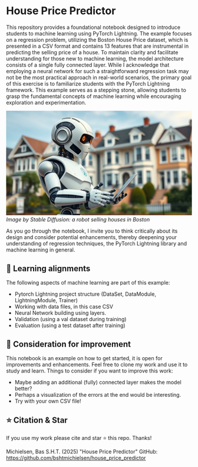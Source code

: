 # House Price Predictor
This repository provides a foundational notebook designed to introduce students to machine learning using PyTorch Lightning. The example focuses on a regression problem, utilizing the Boston House Price dataset, which is presented in a CSV format and contains 13 features that are instrumental in predicting the selling price of a house. To maintain clarity and facilitate understanding for those new to machine learning, the model architecture consists of a single fully connected layer. While I acknowledge that employing a neural network for such a straightforward regression task may not be the most practical approach in real-world scenarios, the primary goal of this exercise is to familiarize students with the PyTorch Lightning framework. This example serves as a stepping stone, allowing students to grasp the fundamental concepts of machine learning while encouraging exploration and experimentation. 

![house-price-predictor](https://raw.githubusercontent.com/bshtmichielsen/house_price_predictor/refs/heads/main/img.jpg)
*Image by Stable Diffusion: a robot selling houses in Boston*

As you go through the notebook, I invite you to think critically about its design and consider potential enhancements, thereby deepening your understanding of regression techniques, the PyTorch Lightning library and machine learning in general.

## 🎯 Learning alignments
The following aspects of machine learning are part of this example:
 - Pytorch Lightning project structure (DataSet, DataModule, LightningModule, Trainer)
 - Working with data files, in this case CSV
 - Neural Network building using layers.
 - Validation (using a val dataset during training)
 - Evaluation (using a test dataset after training)

## 🤔 Consideration for improvement
This notebook is an example on how to get started, it is open for improvements and enhancements. Feel free to clone my work and use it to study and learn. Things to consider if you want to improve this work:

- Maybe adding an additional (fully) connected layer makes the model better?
- Perhaps a visualization of the errors at the end would be interesting.
- Try with your own CSV file!

## ⭐ Citation & Star
If you use my work please cite and star ⭐ this repo. Thanks!

Michielsen, Bas S.H.T. (2025) "House Price Predictor" GitHub: https://github.com/bshtmichielsen/house_price_predictor
